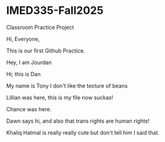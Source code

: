 # IMED335-Fall2025

Classroom Practice Project

Hi, Everyone,

This is our first Github Practice.



Hey, I am Jourdan


Hi; this is Dan










My name is Tony I don't like the texture of beans


Lillian was here, this is my file now suckas!


Chance was here.




Dawn says hi, and also that trans rights are human rights!

Khaliq Hatmal is really really cute but don't tell him I said that.




